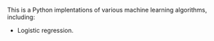This is a Python implentations of various machine learning algorithms, including:
- Logistic regression.
